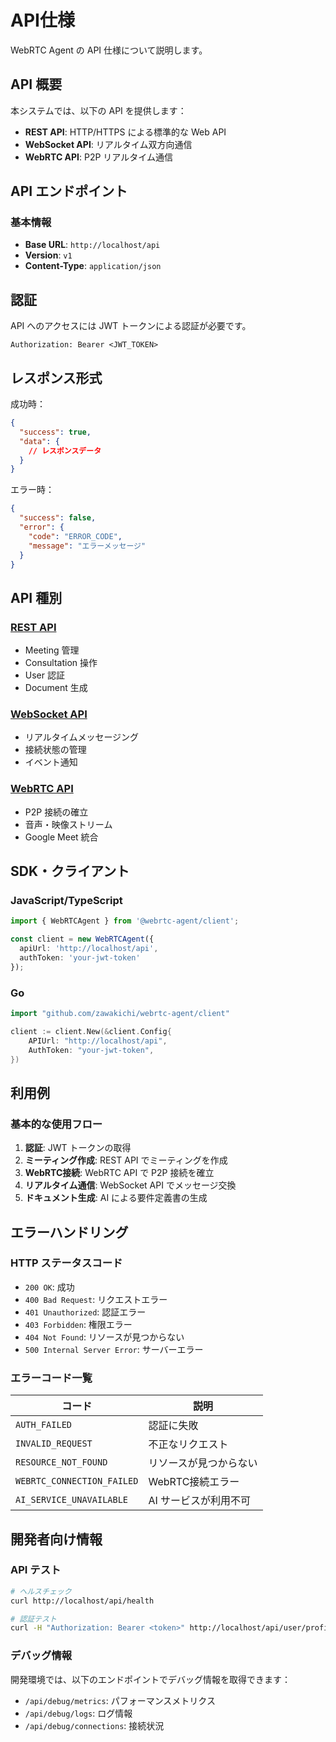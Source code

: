 # API仕様

WebRTC Agent の API 仕様について説明します。

## API 概要

本システムでは、以下の API を提供します：

- **REST API**: HTTP/HTTPS による標準的な Web API
- **WebSocket API**: リアルタイム双方向通信
- **WebRTC API**: P2P リアルタイム通信

## API エンドポイント

### 基本情報
- **Base URL**: `http://localhost/api`
- **Version**: `v1`
- **Content-Type**: `application/json`

## 認証

API へのアクセスには JWT トークンによる認証が必要です。

```http
Authorization: Bearer <JWT_TOKEN>
```

## レスポンス形式

成功時：
```json
{
  "success": true,
  "data": {
    // レスポンスデータ
  }
}
```

エラー時：
```json
{
  "success": false,
  "error": {
    "code": "ERROR_CODE",
    "message": "エラーメッセージ"
  }
}
```

## API 種別

### [REST API](rest.md)
- Meeting 管理
- Consultation 操作
- User 認証
- Document 生成

### [WebSocket API](websocket.md)
- リアルタイムメッセージング
- 接続状態の管理
- イベント通知

### [WebRTC API](webrtc.md)
- P2P 接続の確立
- 音声・映像ストリーム
- Google Meet 統合

## SDK・クライアント

### JavaScript/TypeScript
```typescript
import { WebRTCAgent } from '@webrtc-agent/client';

const client = new WebRTCAgent({
  apiUrl: 'http://localhost/api',
  authToken: 'your-jwt-token'
});
```

### Go
```go
import "github.com/zawakichi/webrtc-agent/client"

client := client.New(&client.Config{
    APIUrl: "http://localhost/api",
    AuthToken: "your-jwt-token",
})
```

## 利用例

### 基本的な使用フロー

1. **認証**: JWT トークンの取得
2. **ミーティング作成**: REST API でミーティングを作成
3. **WebRTC接続**: WebRTC API で P2P 接続を確立
4. **リアルタイム通信**: WebSocket API でメッセージ交換
5. **ドキュメント生成**: AI による要件定義書の生成

## エラーハンドリング

### HTTP ステータスコード

- `200 OK`: 成功
- `400 Bad Request`: リクエストエラー
- `401 Unauthorized`: 認証エラー
- `403 Forbidden`: 権限エラー
- `404 Not Found`: リソースが見つからない
- `500 Internal Server Error`: サーバーエラー

### エラーコード一覧

| コード | 説明 |
|--------|------|
| `AUTH_FAILED` | 認証に失敗 |
| `INVALID_REQUEST` | 不正なリクエスト |
| `RESOURCE_NOT_FOUND` | リソースが見つからない |
| `WEBRTC_CONNECTION_FAILED` | WebRTC接続エラー |
| `AI_SERVICE_UNAVAILABLE` | AI サービスが利用不可 |

## 開発者向け情報

### API テスト
```bash
# ヘルスチェック
curl http://localhost/api/health

# 認証テスト
curl -H "Authorization: Bearer <token>" http://localhost/api/user/profile
```

### デバッグ情報
開発環境では、以下のエンドポイントでデバッグ情報を取得できます：

- `/api/debug/metrics`: パフォーマンスメトリクス
- `/api/debug/logs`: ログ情報
- `/api/debug/connections`: 接続状況